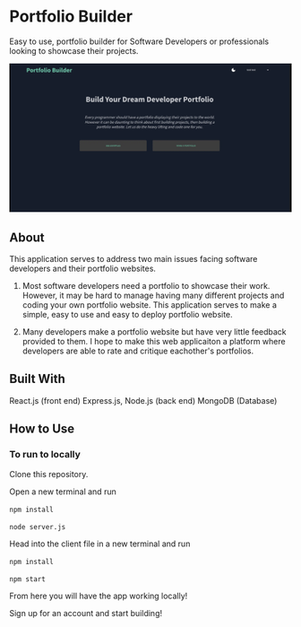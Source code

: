 # Portfolio Builder
Easy to use, portfolio builder for Software Developers or professionals looking to showcase their projects.

![image](dark.png)


## About
This application serves to address two main issues facing software developers and their portfolio websites.

1. Most software developers need a portfolio to showcase their work. However, it may be hard to manage having many different projects and coding your own portfolio website. This application serves to make a simple, easy to use and easy to deploy portfolio website.

2. Many developers make a portfolio website but have very little feedback provided to them. I hope to make this web applicaiton a platform where developers are able to rate and critique eachother's portfolios.

## Built With

React.js (front end)
Express.js, Node.js (back end)
MongoDB (Database)

## How to Use


### To run to locally

Clone this repository.

Open a new terminal and run 

```npm install```

```node server.js```

Head into the client file in a new terminal and run

```npm install```

```npm start```



From here you will have the app working locally!

Sign up for an account and start building!



